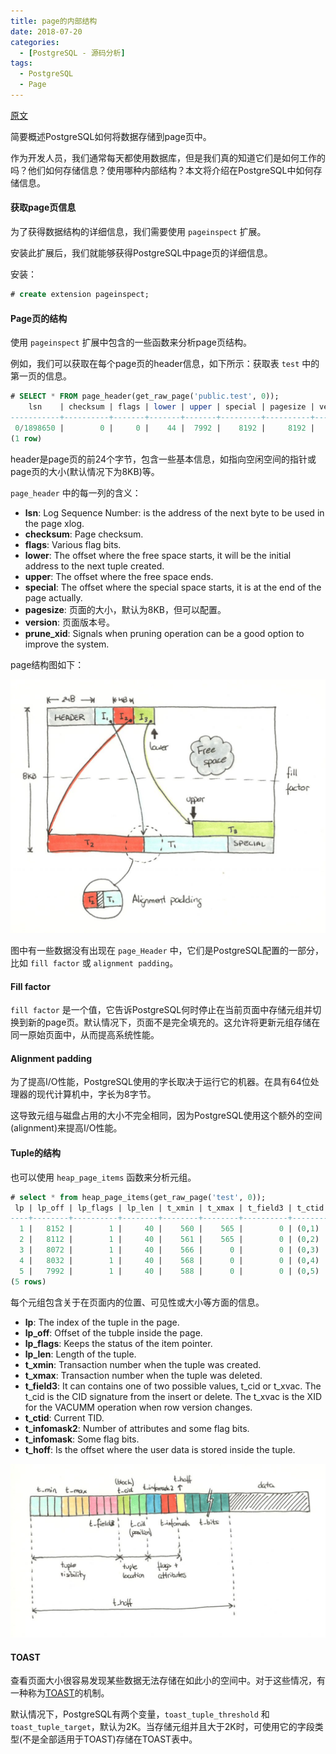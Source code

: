```yaml
---
title: page的内部结构
date: 2018-07-20 
categories: 
  - [PostgreSQL - 源码分析]
tags: 
  - PostgreSQL
  - Page
---
```




[原文](https://www.8kdata.com/blog/postgresql-page-layout/)

简要概述PostgreSQL如何将数据存储到page页中。 

作为开发人员，我们通常每天都使用数据库，但是我们真的知道它们是如何工作的吗？他们如何存储信息？使用哪种内部结构？本文将介绍在PostgreSQL中如何存储信息。

#### 获取page页信息

为了获得数据结构的详细信息，我们需要使用 `pageinspect` 扩展。

安装此扩展后，我们就能够获得PostgreSQL中page页的详细信息。 

安装： 

```sql
# create extension pageinspect;
```

#### Page页的结构

使用 `pageinspect` 扩展中包含的一些函数来分析page页结构。

例如，我们可以获取在每个page页的header信息，如下所示：获取表 `test` 中的第一页的信息。

```sql
# SELECT * FROM page_header(get_raw_page('public.test', 0));
    lsn    | checksum | flags | lower | upper | special | pagesize | version | prune_xid 
-----------+----------+-------+-------+-------+---------+----------+---------+-----------
 0/1898650 |        0 |     0 |    44 |  7992 |    8192 |     8192 |       4 |       565
(1 row)
```

header是page页的前24个字节，包含一些基本信息，如指向空闲空间的指针或page页的大小(默认情况下为8KB)等。

`page_header` 中的每一列的含义：

- **lsn**: Log Sequence Number: is the address of the next byte to be used in the page xlog.
- **checksum**: Page checksum.
- **flags**: Various flag bits.
- **lower**: The offset where the free space starts, it will be the initial address to the next tuple created.
- **upper**: The offset where the free space ends.
- **special**: The offset where the special space starts, it is at the end of the page actually.
- **pagesize**: 页面的大小，默认为8KB，但可以配置。
- **version**: 页面版本号。
- **prune_xid**: Signals when pruning operation can be a good option to improve the system.

page结构图如下：

![PostgreSQL page layout](2018-07-20-page-layout/pg-page-layout.jpg?raw=true)

图中有一些数据没有出现在 `page_Header` 中，它们是PostgreSQL配置的一部分，比如 `fill factor` 或 `alignment padding`。

#### Fill factor

`fill factor` 是一个值，它告诉PostgreSQL何时停止在当前页面中存储元组并切换到新的page页。默认情况下，页面不是完全填充的。这允许将更新元组存储在同一原始页面中，从而提高系统性能。

#### Alignment padding

为了提高I/O性能，PostgreSQL使用的字长取决于运行它的机器。在具有64位处理器的现代计算机中，字长为8字节。

这导致元组与磁盘占用的大小不完全相同，因为PostgreSQL使用这个额外的空间(alignment)来提高I/O性能。

#### Tuple的结构

也可以使用 `heap_page_items` 函数来分析元组。

```sql
# select * from heap_page_items(get_raw_page('test', 0));
 lp | lp_off | lp_flags | lp_len | t_xmin | t_xmax | t_field3 | t_ctid | t_infomask2 | t_infomask | t_hoff | t_bits | t_oid |               t_data               
----+--------+----------+--------+--------+--------+----------+--------+-------------+------------+--------+--------+-------+------------------------------------
  1 |   8152 |        1 |     40 |    560 |    565 |        0 | (0,1)  |        8194 |       1280 |     24 |        |       | \x010000000000000025faa56e92130200
  2 |   8112 |        1 |     40 |    561 |    565 |        0 | (0,2)  |        8194 |       1280 |     24 |        |       | \x020000000000000049771ca792130200
  3 |   8072 |        1 |     40 |    566 |      0 |        0 | (0,3)  |           2 |       2304 |     24 |        |       | \x0100000000000000dae60fad92130200
  4 |   8032 |        1 |     40 |    568 |      0 |        0 | (0,4)  |           2 |       2304 |     24 |        |       | \x02000000000000005cd95aff92130200
  5 |   7992 |        1 |     40 |    588 |      0 |        0 | (0,5)  |           2 |       2304 |     24 |        |       | \x030000000000000054a12f2aa6130200
(5 rows)
```

每个元组包含关于在页面内的位置、可见性或大小等方面的信息。

- **lp**: The index of the tuple in the page.
- **lp_off**: Offset of the tubple inside the page.
- **lp_flags**: Keeps the status of the item pointer.
- **lp_len**: Length of the tuple.
- **t_xmin**: Transaction number when the tuple was created.
- **t_xmax**: Transaction number when the tuple was deleted.
- **t_field3**: It can contains one of two possible values, t_cid or t_xvac. The t_cid is the CID signature from the insert or delete. The t_xvac is the XID for the VACUMM operation when row version changes.
- **t_ctid**: Current TID.
- **t_infomask2**: Number of attributes and some flag bits.
- **t_infomask**: Some flag bits.
- **t_hoff**: Is the offset where the user data is stored inside the tuple.

![Tuple header layout](2018-07-20-page-layout/tuple-header-layout.jpg?raw=true)

#### TOAST

查看页面大小很容易发现某些数据无法存储在如此小的空间中。对于这些情况，有一种称为[TOAST](https://www.postgresql.org/docs/current/static/storage-toast.html)的机制。

默认情况下，PostgreSQL有两个变量，`toast_tuple_threshold` 和 `toast_tuple_target`，默认为2K。当存储元组并且大于2K时，可使用它的字段类型(不是全部适用于TOAST)存储在TOAST表中。